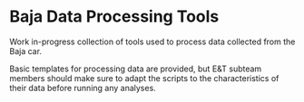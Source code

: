 # Baja Data Processing Tools
Work in-progress collection of tools used to process data collected from the
Baja car.

Basic templates for processing data are provided, but E&T subteam members should make sure to adapt the scripts to the characteristics of their data before running any analyses.
